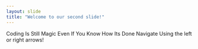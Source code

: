 ```yaml
---
layout: slide
title: "Welcome to our second slide!"
---
```

Coding Is Still Magic Even If You Know How Its Done
Navigate Using the left or right arrows!
